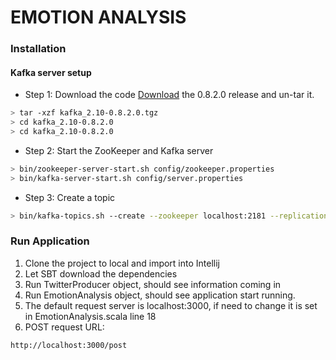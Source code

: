 # EMOTION ANALYSIS

### Installation

#### Kafka server setup
* Step 1: Download the code
[Download](https://www.apache.org/dyn/closer.cgi?path=/kafka/0.8.2.0/kafka_2.10-0.8.2.0.tgz) the 0.8.2.0 release and un-tar it.
```sh
> tar -xzf kafka_2.10-0.8.2.0.tgz
> cd kafka_2.10-0.8.2.0
> cd kafka_2.10-0.8.2.0
```
* Step 2: Start the ZooKeeper and Kafka server
``` sh
> bin/zookeeper-server-start.sh config/zookeeper.properties
> bin/kafka-server-start.sh config/server.properties
```
* Step 3: Create a topic
``` sh
> bin/kafka-topics.sh --create --zookeeper localhost:2181 --replication-factor 1 --partitions 1 --topic twitter-stream
```
### Run Application
1. Clone the project to local and import into Intellij
2. Let SBT download the dependencies
3. Run TwitterProducer object, should see information coming in
4. Run EmotionAnalysis object, should see application start running.
5. The default request server is localhost:3000, if need to change it is set in EmotionAnalysis.scala line 18
6. POST request URL:
``` sh
http://localhost:3000/post
```

